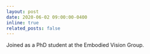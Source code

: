 ```yaml
---
layout: post
date: 2020-06-02 09:00:00-0400
inline: true
related_posts: false
---
```


Joined as a PhD student at the Embodied Vision Group.